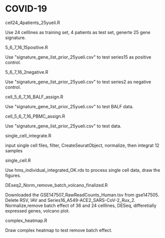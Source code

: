 # COVID-19
cell24_4patients_25yueli.R

Use 24 celllines as training set, 4 patients as test set, generte 25 gene signature.

5_6_7_16_15positive.R

Use "signature_gene_list_prior_25yueli.csv" to test series15 as positive control.

5_6_7_16_2negative.R

Use "signature_gene_list_prior_25yueli.csv" to test series2 as negative control.

cell_5_6_7_16_BALF_assign.R

Use "signature_gene_list_prior_25yueli.csv" to test BALF data.

cell_5_6_7_16_PBMC_assign.R

Use "signature_gene_list_prior_25yueli.csv" to test  data.

single_cell_integrate.R

input single cell files, filter, CreateSeuratObject, normalize, then integrat 12 samples 

single_cell.R

Use hms_individual_integrated_OK.rds to process single cell data, draw the figures. 

DEseq2_Norm_remove_batch_volcano_finalized.R 

Downloaded the GSE147507_RawReadCounts_Human.tsv from gse147505. 
Delete RSV, IAV and Series16_A549-ACE2_SARS-CoV-2_Rux_2. Normalize,remove batch effect of 36 and 24 celllines, DESeq, differetially expressed genes, volcano plot.

complex_heatmap.R

Draw complex heatmap to test remove batch effect.

